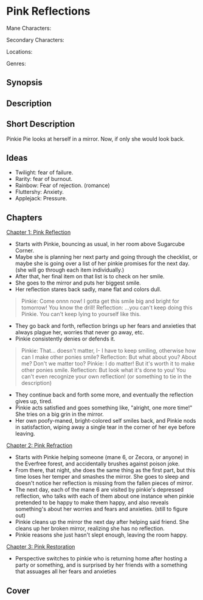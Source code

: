 # Pink Reflections

Mane Characters: 

Secondary Characters: 

Locations: 

Genres:

## Synopsis


## Description


## Short Description
Pinkie Pie looks at herself in a mirror. Now, if only she would look back.

## Ideas
- Twilight: fear of failure.
- Rarity: fear of burnout.
- Rainbow: Fear of rejection. (romance)
- Fluttershy: Anxiety.
- Applejack: Pressure.

## Chapters
[Chapter 1: Pink Reflection](./01-pink-reflection.md)
- Starts with Pinkie, bouncing as usual, in her room above Sugarcube Corner.
- Maybe she is planning her next party and going through the checklist, or maybe she is going over a list of her pinkie promises for the next day. (she will go through each item individually.)
- After that, her final item on that list is to check on her smile.
- She goes to the mirror and puts her biggest smile.
- Her reflection stares back sadly, mane flat and colors dull.

> Pinkie: Come onnn now! I gotta get this smile big and bright for tomorrow! You know the drill! Reflection: …you can't keep doing this Pinkie. You can't keep lying to yourself like this.

- They go back and forth, reflection brings up her fears and anxieties that always plague her, worries that never go away, etc.
- Pinkie consistently denies or defends it.

> Pinkie: That… doesn't matter, I- I have to keep smiling, otherwise how can I make other ponies smile? Reflection: But what about you? About me? Don't we matter too? Pinkie: I do matter! But it's worth it to make other ponies smile. Reflection: But look what it's done to you! You can't even recognize your own reflection! (or something to tie in the description)

- They continue back and forth some more, and eventually the reflection gives up, tired.
- Pinkie acts satisfied and goes something like, "alright, one more time!" She tries on a big grin in the mirror.
- Her own poofy-maned, bright-colored self smiles back, and Pinkie nods in satisfaction, wiping away a single tear in the corner of her eye before leaving.

[Chapter 2: Pink Refraction](./02-pink-refraction.md)
- Starts with Pinkie helping someone (mane 6, or Zecora, or anyone) in the Everfree forest, and accidentally brushes against poison joke.
- From there, that night, she does the same thing as the first part, but this time loses her temper and smashes the mirror. She goes to sleep and doesn't notice her reflection is missing from the fallen pieces of mirror.
- The next day, each of the mane 6 are visited by pinkie's depressed reflection, who talks with each of them about one instance when pinkie pretended to be happy to make them happy, and also reveals something's about her worries and fears and anxieties. (still to figure out)
- Pinkie cleans up the mirror the next day after helping said friend. She cleans up her broken mirror, realizing she has no reflection.
- Pinkie reasons she just hasn't slept enough, leaving the room happy.

[Chapter 3: Pink Restoration](./03-pink-restoration.md)
- Perspective switches to pinkie who is returning home after hosting a party or something, and is surprised by her friends with a something that assuages all her fears and anxieties

## Cover
